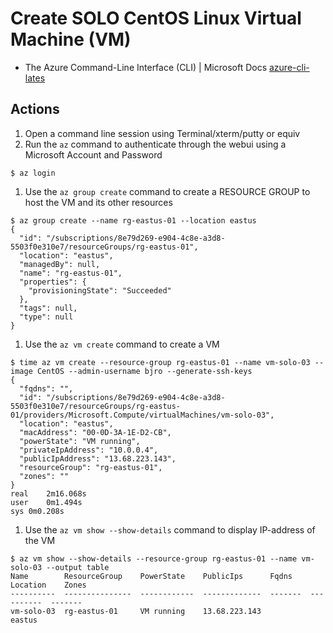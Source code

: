 # Create SOLO CentOS Linux Virtual Machine (VM)
* The Azure Command-Line Interface (CLI) | Microsoft Docs
[azure-cli-lates](https://docs.microsoft.com/en-us/cli/azure/?view=azure-cli-latest)
## Actions
1. Open a command line session using Terminal/xterm/putty or equiv
1. Run the `az` command to authenticate through the webui using a Microsoft Account and Password
```
$ az login
```
1. Use the `az group create` command to create a RESOURCE GROUP to host the VM and its other resources
```
$ az group create --name rg-eastus-01 --location eastus
{
  "id": "/subscriptions/8e79d269-e904-4c8e-a3d8-5503f0e310e7/resourceGroups/rg-eastus-01",
  "location": "eastus",
  "managedBy": null,
  "name": "rg-eastus-01",
  "properties": {
    "provisioningState": "Succeeded"
  },
  "tags": null,
  "type": null
}
```
1. Use the `az vm create` command to create a VM
```
$ time az vm create --resource-group rg-eastus-01 --name vm-solo-03 --image CentOS --admin-username bjro --generate-ssh-keys
{
  "fqdns": "",
  "id": "/subscriptions/8e79d269-e904-4c8e-a3d8-5503f0e310e7/resourceGroups/rg-eastus-01/providers/Microsoft.Compute/virtualMachines/vm-solo-03",
  "location": "eastus",
  "macAddress": "00-0D-3A-1E-D2-CB",
  "powerState": "VM running",
  "privateIpAddress": "10.0.0.4",
  "publicIpAddress": "13.68.223.143",
  "resourceGroup": "rg-eastus-01",
  "zones": ""
}
real	2m16.068s
user	0m1.494s
sys	0m0.208s
```
1. Use the `az vm show --show-details` command to display IP-address of the VM
```
$ az vm show --show-details --resource-group rg-eastus-01 --name vm-solo-03 --output table
Name        ResourceGroup    PowerState    PublicIps      Fqdns    Location    Zones
----------  ---------------  ------------  -------------  -------  ----------  -------
vm-solo-03  rg-eastus-01     VM running    13.68.223.143           eastus

```

